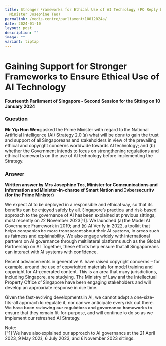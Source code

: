 ```yaml
---
title: Stronger Frameworks for Ethical Use of AI Technology (PQ Reply by
  Minister Josephine Teo)
permalink: /media-centre/parliament/10012024a/
date: 2024-01-10
layout: post
description: ""
image: ""
variant: tiptap
---
```

<h1>Gaining Support for Stronger Frameworks to Ensure Ethical Use of AI Technology</h1><p><strong>Fourteenth Parliament of Singapore – Second Session for the Sitting on 10 January 2024</strong></p><h3>Question</h3><p><strong>Mr Yip Hon Weng </strong>asked the Prime Minister with regard to the National Artificial Intelligence (AI) Strategy 2.0 (a) what will be done to gain the trust and support of all Singaporeans and stakeholders in view of the prevailing ethical and copyright concerns worldwide towards AI technology; and (b) whether the Government intends to focus on strengthening regulations and ethical frameworks on the use of AI technology before implementing the Strategy.</p><h3>Answer</h3><p><strong>Written answer by Mrs Josephine Teo, Minister for Communications and Information and Minister-in-charge of Smart Nation and Cybersecurity (for the Prime Minister)</strong></p><p>We expect AI to be deployed in a responsible and ethical way, so that its benefits can be enjoyed safely by all. Singapore’s practical and risk-based approach to the governance of AI has been explained at previous sittings, most recently on 22 November 2023[^1]. We launched (a) the Model AI Governance Framework in 2019; and (b) AI Verify in 2022, a toolkit that helps companies be more transparent about their AI systems, in areas such as fairness and explainability. We also engage widely with international partners on AI governance through multilateral platforms such as the Global Partnership on AI. Together, these efforts help ensure that all Singaporeans can interact with AI systems with confidence.</p><p>Recent advancements in generative AI have raised copyright concerns – for example, around the use of copyrighted materials for model training and copyright for AI-generated content. This is an area that many jurisdictions, including Singapore, are studying. The Ministry of Law and the Intellectual Property Office of Singapore have been engaging stakeholders and will develop an appropriate response in due time.&nbsp;</p><p>Given the fast-evolving developments in AI, we cannot adopt a one-size-fits-all approach to regulate it, nor can we anticipate every risk out there. We have been reviewing our regulations and governance frameworks to ensure that they remain fit-for-purpose, and will continue to do so as we implement our refreshed AI Strategy.</p><p></p><p>Note:<br>[^1] We have also explained our approach to AI governance at the 21 April 2023, 9 May 2023, 6 July 2023, and 6 November 2023 sittings.</p><p></p>